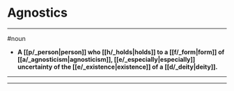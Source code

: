 # Agnostics
---
#noun
- **A [[p/_person|person]] who [[h/_holds|holds]] to a [[f/_form|form]] of [[a/_agnosticism|agnosticism]], [[e/_especially|especially]] uncertainty of the [[e/_existence|existence]] of a [[d/_deity|deity]].**
---
---
